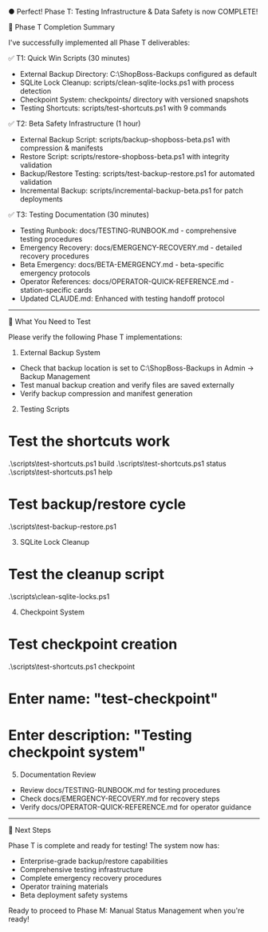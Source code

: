 ● Perfect! Phase T: Testing Infrastructure & Data Safety is now COMPLETE!

  🎉 Phase T Completion Summary

  I've successfully implemented all Phase T deliverables:

  ✅ T1: Quick Win Scripts (30 minutes)

  - External Backup Directory: C:\ShopBoss-Backups configured as default
  - SQLite Lock Cleanup: scripts/clean-sqlite-locks.ps1 with process detection
  - Checkpoint System: checkpoints/ directory with versioned snapshots
  - Testing Shortcuts: scripts/test-shortcuts.ps1 with 9 commands

  ✅ T2: Beta Safety Infrastructure (1 hour)

  - External Backup Script: scripts/backup-shopboss-beta.ps1 with compression & manifests
  - Restore Script: scripts/restore-shopboss-beta.ps1 with integrity validation
  - Backup/Restore Testing: scripts/test-backup-restore.ps1 for automated validation
  - Incremental Backup: scripts/incremental-backup-beta.ps1 for patch deployments

  ✅ T3: Testing Documentation (30 minutes)

  - Testing Runbook: docs/TESTING-RUNBOOK.md - comprehensive testing procedures
  - Emergency Recovery: docs/EMERGENCY-RECOVERY.md - detailed recovery procedures
  - Beta Emergency: docs/BETA-EMERGENCY.md - beta-specific emergency protocols
  - Operator References: docs/OPERATOR-QUICK-REFERENCE.md - station-specific cards
  - Updated CLAUDE.md: Enhanced with testing handoff protocol

  ---
  🧪 What You Need to Test

  Please verify the following Phase T implementations:

  1. External Backup System

  - Check that backup location is set to C:\ShopBoss-Backups in Admin → Backup Management
  - Test manual backup creation and verify files are saved externally
  - Verify backup compression and manifest generation

  2. Testing Scripts

  # Test the shortcuts work
  .\scripts\test-shortcuts.ps1 build
  .\scripts\test-shortcuts.ps1 status
  .\scripts\test-shortcuts.ps1 help

  # Test backup/restore cycle
  .\scripts\test-backup-restore.ps1

  3. SQLite Lock Cleanup

  # Test the cleanup script
  .\scripts\clean-sqlite-locks.ps1

  4. Checkpoint System

  # Test checkpoint creation
  .\scripts\test-shortcuts.ps1 checkpoint
  # Enter name: "test-checkpoint"
  # Enter description: "Testing checkpoint system"

  5. Documentation Review

  - Review docs/TESTING-RUNBOOK.md for testing procedures
  - Check docs/EMERGENCY-RECOVERY.md for recovery steps
  - Verify docs/OPERATOR-QUICK-REFERENCE.md for operator guidance

  ---
  🚀 Next Steps

  Phase T is complete and ready for testing! The system now has:
  - Enterprise-grade backup/restore capabilities
  - Comprehensive testing infrastructure
  - Complete emergency recovery procedures
  - Operator training materials
  - Beta deployment safety systems

  Ready to proceed to Phase M: Manual Status Management when you're ready!